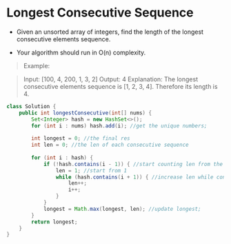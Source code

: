 # Longest Consecutive Sequence

- Given an unsorted array of integers, find the length of the longest consecutive elements sequence.

- Your algorithm should run in O(n) complexity.

> Example:

> Input: [100, 4, 200, 1, 3, 2]
> Output: 4
> Explanation: The longest consecutive elements sequence is [1, 2, 3, 4]. Therefore its length is 4.

```java
class Solution {
    public int longestConsecutive(int[] nums) {
        Set<Integer> hash = new HashSet<>();
        for (int i : nums) hash.add(i); //get the unique numbers;
        
        int longest = 0; //the final res
        int len = 0; //the len of each consecutive sequence
        
        for (int i : hash) {
            if (!hash.contains(i - 1)) { //start counting len from the head of sequence
                len = 1; //start from 1
                while (hash.contains(i + 1)) { //increase len while consecutive
                    len++;
                    i++;
                }
            }
            longest = Math.max(longest, len); //update longest;
        }
        return longest;
    }
}
```
